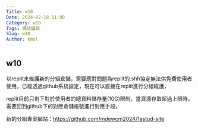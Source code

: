 ```yaml
---
Title: w10
Date: 2024-02-18 11:00
Category: w10
Tags: 網誌編寫
Slug: w10
Author: kmol
---
```


## w10
以replit來維護新的分組倉儲，需要應對問題為replit的.shh協定無法供免費使用者使用，已經透過github系統設定，現在可以直接在replit進行分組維護，

replit目前只剩下對於使用者的總資料儲存量(10G)限制，當資源存取超過上限時，需要回到github下的對應倉儲帳號進行對應手段。

新的分組專案網站：https://github.com/mdewcm2024/1astud-site